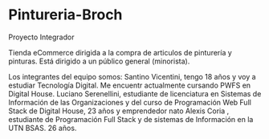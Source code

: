 # Pintureria-Broch
Proyecto Integrador 

Tienda eCommerce dirigida a la compra de articulos de pinturería y pinturas.
Está dirigido a un público general (minorista).

Los integrantes del equipo somos:
Santino Vicentini, tengo 18 años y voy a estudiar Tecnología Digital.  Me encuentr actualmente cursando  PWFS en Digital House.
Luciano Serenellini, estudiante de licenciatura en Sistemas de Información de las Organizaciones y del curso de Programación Web Full Stack de Digital House, 23 años y emprendedor nato
Alexis Coria , estudiante de Programación Full Stack y de sistemas de Información en la UTN BSAS. 26 años.
